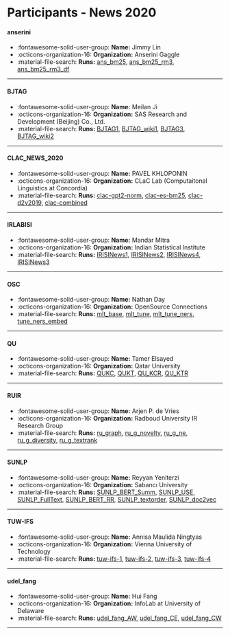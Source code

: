 # Participants - News 2020 

#### anserini
 - :fontawesome-solid-user-group: **Name:** Jimmy Lin
 - :octicons-organization-16: **Organization:** Anserini Gaggle
 - :material-file-search: **Runs:** [ans_bm25](./runs.md#ans_bm25), [ans_bm25_rm3](./runs.md#ans_bm25_rm3), [ans_bm25_rm3_df](./runs.md#ans_bm25_rm3_df) 

---
#### BJTAG
 - :fontawesome-solid-user-group: **Name:** Meilan Ji
 - :octicons-organization-16: **Organization:** SAS Research and Development (Beijing) Co., Ltd.
 - :material-file-search: **Runs:** [BJTAG1](./runs.md#bjtag1), [BJTAG_wiki1](./runs.md#bjtag_wiki1), [BJTAG3](./runs.md#bjtag3), [BJTAG_wiki2](./runs.md#bjtag_wiki2) 

---
#### CLAC_NEWS_2020
 - :fontawesome-solid-user-group: **Name:** PAVEL KHLOPONIN
 - :octicons-organization-16: **Organization:** CLaC Lab (Computaitonal Linguistics at Concordia)
 - :material-file-search: **Runs:** [clac-gpt2-norm](./runs.md#clac-gpt2-norm), [clac-es-bm25](./runs.md#clac-es-bm25), [clac-d2v2019](./runs.md#clac-d2v2019), [clac-combined](./runs.md#clac-combined) 

---
#### IRLABISI
 - :fontawesome-solid-user-group: **Name:** Mandar Mitra
 - :octicons-organization-16: **Organization:** Indian Statistical Institute
 - :material-file-search: **Runs:** [IRISINews1](./runs.md#irisinews1), [IRISINews2](./runs.md#irisinews2), [IRISINews4](./runs.md#irisinews4), [IRISINews3](./runs.md#irisinews3) 

---
#### OSC
 - :fontawesome-solid-user-group: **Name:** Nathan Day
 - :octicons-organization-16: **Organization:** OpenSource Connections
 - :material-file-search: **Runs:** [mlt_base](./runs.md#mlt_base), [mlt_tune](./runs.md#mlt_tune), [mlt_tune_ners](./runs.md#mlt_tune_ners), [tune_ners_embed](./runs.md#tune_ners_embed) 

---
#### QU
 - :fontawesome-solid-user-group: **Name:** Tamer Elsayed
 - :octicons-organization-16: **Organization:** Qatar University
 - :material-file-search: **Runs:** [QUKC](./runs.md#qukc), [QUKT](./runs.md#qukt), [QU_KCR](./runs.md#qu_kcr), [QU_KTR](./runs.md#qu_ktr) 

---
#### RUIR
 - :fontawesome-solid-user-group: **Name:** Arjen P. de Vries
 - :octicons-organization-16: **Organization:** Radboud University IR Research Group
 - :material-file-search: **Runs:** [ru_graph](./runs.md#ru_graph), [ru_g_novelty](./runs.md#ru_g_novelty), [ru_g_ne](./runs.md#ru_g_ne), [ru_g_diversity](./runs.md#ru_g_diversity), [ru_g_textrank](./runs.md#ru_g_textrank) 

---
#### SUNLP
 - :fontawesome-solid-user-group: **Name:** Reyyan Yeniterzi
 - :octicons-organization-16: **Organization:** Sabanc&#305; University
 - :material-file-search: **Runs:** [SUNLP_BERT_Summ](./runs.md#sunlp_bert_summ), [SUNLP_USE](./runs.md#sunlp_use), [SUNLP_FullText](./runs.md#sunlp_fulltext), [SUNLP_BERT_RR](./runs.md#sunlp_bert_rr), [SUNLP_textorder](./runs.md#sunlp_textorder), [SUNLP_doc2vec](./runs.md#sunlp_doc2vec) 

---
#### TUW-IFS
 - :fontawesome-solid-user-group: **Name:** Annisa Maulida Ningtyas
 - :octicons-organization-16: **Organization:** Vienna University of Technology
 - :material-file-search: **Runs:** [tuw-ifs-1](./runs.md#tuw-ifs-1), [tuw-ifs-2](./runs.md#tuw-ifs-2), [tuw-ifs-3](./runs.md#tuw-ifs-3), [tuw-ifs-4](./runs.md#tuw-ifs-4) 

---
#### udel_fang
 - :fontawesome-solid-user-group: **Name:** Hui Fang
 - :octicons-organization-16: **Organization:** InfoLab at University of Delaware
 - :material-file-search: **Runs:** [udel_fang_AW](./runs.md#udel_fang_aw), [udel_fang_CE](./runs.md#udel_fang_ce), [udel_fang_CW](./runs.md#udel_fang_cw) 

---
